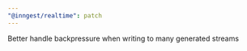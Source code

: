 ```yaml
---
"@inngest/realtime": patch
---
```


Better handle backpressure when writing to many generated streams
